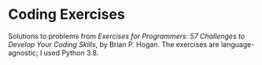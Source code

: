 # Coding Exercises

Solutions to problems from *Exercises for Programmers: 57 Challenges to Develop Your Coding Skills*, by Brian P. Hogan. The exercises are language-agnostic; I used Python 3.8. 
